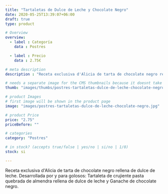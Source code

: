 ```yaml
---
title: "Tartaletas de Dulce de Leche y Chocolate Negro"
date: 2020-05-25T13:39:07+06:00
draft: true
type: product

# Overview
overview:
  - label : Categoría
    data : Postres

  - label : Precio
    data : 2.75€

# meta description
description : "Receta exclusiva d'Alicia de tarta de chocolate negro rellena de dulce de leche."

# needs a separate image for the CMS thumbnails because it doesnt take arrays (slideshow images)
thumb: "images/thumbs/postres-tartaletas-dulce-de-leche-chocolate-negro.jpg"

# product Images
# first image will be shown in the product page
image: "images/postres-tartaletas-dulce-de-leche-chocolate-negro.jpg"

# product Price
price: "2.75"
priceBefore: ""

# categories
category: "Postres"

# in stock? (accepts true/false | yes/no | si/no | 1/0)
stock: si

---
```

Receta exclusiva d'Alicia de tarta de chocolate negro rellena de dulce de leche.
Desarrollada por y para golosos: Tartaleta de crujiente pasta quebrada de almendra rellena de dulce de leche y Ganache de chocolate negro.
